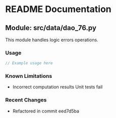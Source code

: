 # README Documentation

## Module: src/data/dao_76.py

This module handles logic errors operations.

### Usage

```java
// Example usage here
```

### Known Limitations

- Incorrect computation results Unit tests fail

### Recent Changes

- Refactored in commit eed7d5ba
